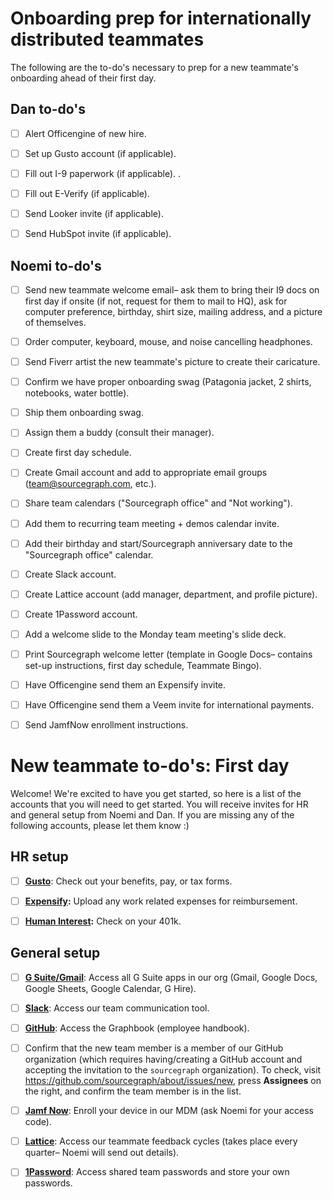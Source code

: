 # Onboarding prep for internationally distributed teammates

The following are the to-do's necessary to prep for a new teammate's onboarding ahead of their first day.

## Dan to-do's

- [ ] Alert Officengine of new hire.

- [ ] Set up Gusto account (if applicable).

- [ ] Fill out I-9 paperwork (if applicable).
.
- [ ] Fill out E-Verify (if applicable).

- [ ] Send Looker invite (if applicable).

- [ ] Send HubSpot invite (if applicable).

## Noemi to-do's

- [ ] Send new teammate welcome email– ask them to bring their I9 docs on first day if onsite (if not, request for them to mail to HQ), ask for computer preference, birthday, shirt size, mailing address, and a picture of themselves.

- [ ] Order computer, keyboard, mouse, and noise cancelling headphones.

- [ ] Send Fiverr artist the new teammate's picture to create their caricature.

- [ ] Confirm we have proper onboarding swag (Patagonia jacket, 2 shirts, notebooks, water bottle).

- [ ] Ship them onboarding swag.

- [ ] Assign them a buddy (consult their manager).

- [ ] Create first day schedule.

- [ ] Create Gmail account and add to appropriate email groups (team@sourcegraph.com, etc.).

- [ ] Share team calendars ("Sourcegraph office" and "Not working").

- [ ] Add them to recurring team meeting + demos calendar invite.

- [ ] Add their birthday and start/Sourcegraph anniversary date to the "Sourcegraph office" calendar.

- [ ] Create Slack account.

- [ ] Create Lattice account (add manager, department, and profile picture).

- [ ] Create 1Password account.

- [ ] Add a welcome slide to the Monday team meeting's slide deck.

- [ ] Print Sourcegraph welcome letter (template in Google Docs– contains set-up instructions, first day schedule, Teammate Bingo).

- [ ] Have Officengine send them an Expensify invite.

- [ ] Have Officengine send them a Veem invite for international payments.

- [ ] Send JamfNow enrollment instructions.

# New teammate to-do's: First day

Welcome! We're excited to have you get started, so here is a list of the accounts that you will need to get started. You will receive invites for HR and general setup from Noemi and Dan. If you are missing any of the following accounts, please let them know :)

## HR setup

- [ ] **[Gusto](https://gusto.com/)**: Check out your benefits, pay, or tax forms.

- [ ] **[Expensify](https://www.expensify.com/signin):** Upload any work related expenses for reimbursement.

- [ ] **[Human Interest](https://humaninterest.com/):** Check on your 401k.

## General setup

- [ ] **[G Suite/Gmail](https://www.google.com/gmail/)**: Access all G Suite apps in our org (Gmail, Google Docs, Google Sheets, Google Calendar, G Hire).

- [ ] **[Slack](https://slack.com/)**: Access our team communication tool.

- [ ] **[GitHub](https://github.com/sourcegraph/Graphbook)**: Access the Graphbook (employee handbook).

- [ ] Confirm that the new team member is a member of our GitHub organization (which requires having/creating a GitHub account and accepting the invitation to the `sourcegraph` organization). To check, visit https://github.com/sourcegraph/about/issues/new, press **Assignees** on the right, and confirm the team member is in the list.

- [ ] **[Jamf Now](https://sourcegraph.jamfcloud.com)**: Enroll your device in our MDM (ask Noemi for your access code).

- [ ] **[Lattice](https://sourcegraph.latticehq.com/)**: Access our teammate feedback cycles (takes place every quarter– Noemi will send out details).

- [ ] **[1Password](https://1password.com/)**: Access shared team passwords and store your own passwords.
